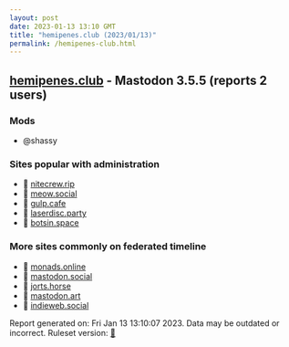 ```yaml
---
layout: post
date: 2023-01-13 13:10 GMT
title: "hemipenes.club (2023/01/13)"
permalink: /hemipenes-club.html
---
```


## [hemipenes.club](https://hemipenes.club) - Mastodon 3.5.5 (reports 2 users)

### Mods
 * @shassy

### Sites popular with administration

* 🐘 [nitecrew.rip](/nitecrew-rip.html)
* 🐘 [meow.social](/meow-social.html)
* 🐘 [gulp.cafe](/gulp-cafe.html)
* 🐘 [laserdisc.party](/laserdisc-party.html)
* 🐘 [botsin.space](/botsin-space.html)

### More sites commonly on federated timeline

* 🐘 [monads.online](/monads-online.html)
* 🐘 [mastodon.social](/mastodon-social.html)
* 🐘 [jorts.horse](/jorts-horse.html)
* 🐘 [mastodon.art](/mastodon-art.html)
* 🐘 [indieweb.social](/indieweb-social.html)

Report generated on: Fri Jan 13 13:10:07 2023. Data may be outdated or incorrect.
Ruleset version: [🧁](/version-cupcake)
